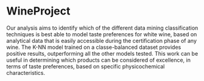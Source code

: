 # WineProject
Our analysis aims to identify which of the different data mining classification techniques is best able to model taste preferences for white wine, based on analytical data that is easily accessible during the certification phase of any wine. The K-NN model trained on a classe-balanced dataset provides positive results, outperforming all the other models tested.
This work can be useful in determining which products can be considered of excellence, in terms of taste preferences, based on specific physicochemical characteristics.
